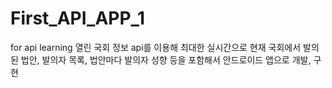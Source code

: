 # First_API_APP_1
for api learning
열린 국회 정보 api를 이용해
최대한 실시간으로 현재 국회에서 발의된 법안, 발의자 목록, 법안마다 발의자 성향 등을 포함해서 안드로이드 앱으로 개발, 구현
